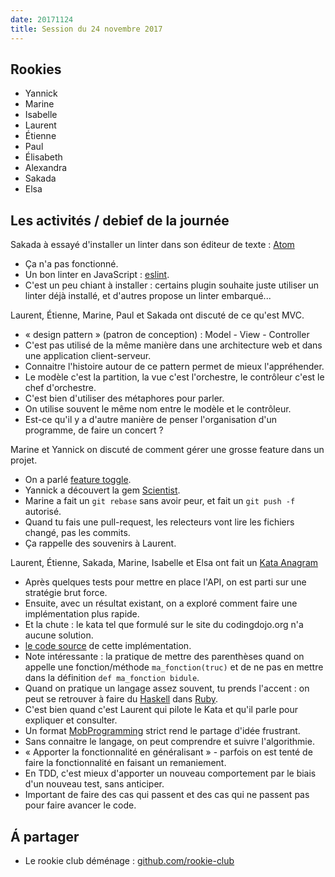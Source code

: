 ```yaml
---
date: 20171124
title: Session du 24 novembre 2017
---
```


## Rookies

- Yannick
- Marine
- Isabelle
- Laurent
- Étienne
- Paul
- Élisabeth
- Alexandra
- Sakada
- Elsa

## Les activités / debief de la journée

Sakada à essayé d'installer un linter dans son éditeur de texte : [Atom]()
- Ça n'a pas fonctionné.
- Un bon linter en JavaScript : [eslint](https://eslint.org/).
- C'est un peu chiant à installer : certains plugin souhaite juste utiliser un
  linter déjà installé, et d'autres propose un linter embarqué...

Laurent, Étienne, Marine, Paul et Sakada ont discuté de ce qu'est MVC.
- « design pattern » (patron de conception) : Model - View - Controller
- C'est pas utilisé de la même manière dans une architecture web et dans une
  application client-serveur.
- Connaitre l'histoire autour de ce pattern permet de mieux l'appréhender.
- Le modèle c'est la partition, la vue c'est l'orchestre, le contrôleur c'est
  le chef d'orchestre.
- C'est bien d'utiliser des métaphores pour parler.
- On utilise souvent le même nom entre le modèle et le contrôleur.
- Est-ce qu'il y a d'autre manière de penser l'organisation d'un programme, de
  faire un concert ?

Marine et Yannick on discuté de comment gérer une grosse feature dans un
projet.
- On a parlé [feature toggle](https://en.wikipedia.org/wiki/Feature_toggle).
- Yannick a découvert la gem [Scientist](https://github.com/github/scientist).
- Marine a fait un `git rebase` sans avoir peur, et fait un `git push -f`
  autorisé.
- Quand tu fais une pull-request, les relecteurs vont lire les fichiers changé,
  pas les commits.
- Ça rappelle des souvenirs à Laurent.

Laurent, Étienne, Sakada, Marine, Isabelle et Elsa ont fait un [Kata
Anagram](http://codingdojo.org/kata/Anagram/)
- Après quelques tests pour mettre en place l'API, on est parti sur une
  stratégie brut force.
- Ensuite, avec un résultat existant, on a exploré comment faire une
  implémentation plus rapide.
- Et la chute : le kata tel que formulé sur le site du codingdojo.org n'a
  aucune solution.
- [le code
  source](https://github.com/Rookie-Club/katas/tree/b8ee7f4e314cfaf5643c799380bb670ac80b79ce)
  de cette implémentation.
- Note intéressante : la pratique de mettre des parenthèses quand on appelle
  une fonction/méthode `ma_fonction(truc)` et de ne pas en mettre dans la
  définition `def ma_fonction bidule`.
- Quand on pratique un langage assez souvent, tu prends l'accent : on peut se
  retrouver à faire du [Haskell](https://www.haskell.org/) dans
  [Ruby](https://www.ruby-lang.org/fr/).
- C'est bien quand c'est Laurent qui pilote le Kata et qu'il parle pour
  expliquer et consulter.
- Un format [MobProgramming](http://mobprogramming.org/) strict rend le partage
  d'idée frustrant.
- Sans connaitre le langage, on peut comprendre et suivre l'algorithmie.
- « Apporter la fonctionnalité en généralisant » - parfois on est tenté de faire la fonctionnalité en faisant un remaniement.
- En TDD, c'est mieux d'apporter un nouveau comportement par le biais d'un nouveau test, sans anticiper.
- Important de faire des cas qui passent et des cas qui ne passent pas pour faire avancer le code.


## Á partager

- Le rookie club déménage :
  [github.com/rookie-club](https://github.com/rookie-club)

